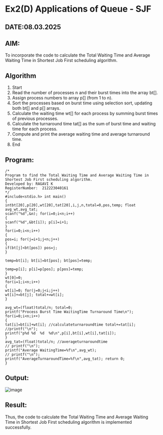# Ex2(D) Applications of Queue - SJF
## DATE:08.03.2025
## AIM:
To incorporate the code to calculate the Total Waiting Time and Average Waiting Time in Shortest Job First scheduling algorithm.
## Algorithm
1.	Start
2.	Read the number of processes n and their burst times into the array bt[].
3.	Assign process numbers to array p[] (from 1 to n).
4.	Sort the processes based on burst time using selection sort, updating both bt[] and p[] arrays.
5.	Calculate the waiting time wt[] for each process by summing burst times of previous processes.
6.	Calculate the turnaround time tat[] as the sum of burst time and waiting time for each process.
7.	Compute and print the average waiting time and average turnaround time.
8.	End
  

## Program:
```
/*
Program to find the Total Waiting Time and Average Waiting Time in Shortest Job First scheduling algorithm.
Developed by: RAGAVI K
RegisterNumber:  212223040161  
*/
#include<stdio.h> int main()
{
intbt[20],p[20],wt[20],tat[20],i,j,n,total=0,pos,temp; float avg_wt,avg_tat;
scanf("%d",&n); for(i=0;i<n;i++)
{
scanf("%d",&bt[i]); p[i]=i+1;
}
for(i=0;i<n;i++)
{
pos=i; for(j=i+1;j<n;j++)
{
if(bt[j]<bt[pos]) pos=j;
}
 
temp=bt[i]; bt[i]=bt[pos]; bt[pos]=temp;

temp=p[i]; p[i]=p[pos]; p[pos]=temp;
}
wt[0]=0;
for(i=1;i<n;i++)
{
wt[i]=0; for(j=0;j<i;j++)
wt[i]+=bt[j]; total+=wt[i];
}

avg_wt=(float)total/n; total=0;
printf("Process Burst Time WaitingTime Turnaround Time\n"); for(i=0;i<n;i++)
{
tat[i]=bt[i]+wt[i]; //calculateturnaroundtime total+=tat[i];
//printf("\n");
printf("p%d	%d	%d	%d\n",p[i],bt[i],wt[i],tat[i]);
}
avg_tat=(float)total/n; //averageturnaroundtime
// printf("\n");
printf("Average WaitingTime=%f\n",avg_wt);
// printf("\n");
printf("AverageTurnaroundTime=%f\n",avg_tat); return 0;
}

```

## Output:

![image](https://github.com/user-attachments/assets/05910a9a-bc52-424f-b677-97158c1081dc)


## Result:
Thus, the code to calculate the Total Waiting Time and Average Waiting Time in Shortest Job First scheduling algorithm is implemented successfully.
